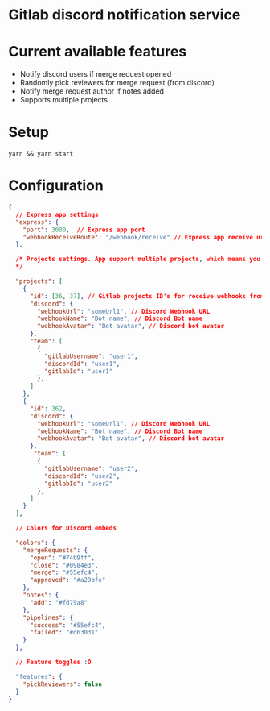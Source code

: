# Gitlab discord notification service

# Current available features
- Notify discord users if merge request opened
- Randomly pick reviewers for merge request (from discord)
- Notify merge request author if notes added
- Supports multiple projects

# Setup
```
yarn && yarn start
```

# Configuration
```json
{ 
  // Express app settings
  "express": {
    "port": 3000,  // Express app port
    "webhookReceiveRoute": "/webhook/receive" // Express app receive url
  },

  /* Projects settings. App support multiple projects, which means you can handle webhook events from different gitlab projects. 
  */

  "projects": [
    {
      "id": [36, 37], // Gitlab projects ID's for receive webhooks from
      "discord": {
        "webhookUrl": "someUrl1", // Discord Webhook URL
        "webhookName": "Bot name", // Discord Bot name
        "webhookAvatar": "Bot avatar", // Discord bot avatar
      },
      "team": [
        {
          "gitlabUsername": "user1",
          "discordId": "user1",
          "gitlabId": "user1"
        },
      ]
    },
    {
      "id": 362,
      "discord": {
        "webhookUrl": "someUrl1", // Discord Webhook URL
        "webhookName": "Bot name", // Discord Bot name
        "webhookAvatar": "Bot avatar", // Discord bot avatar
      },
       "team": [
        {
          "gitlabUsername": "user2",
          "discordId": "user2",
          "gitlabId": "user2"
        },
      ]
    }
  ],

  // Colors for Discord embeds

  "colors": {
    "mergeRequests": {
      "open": "#74b9ff",
      "close": "#0984e3",
      "merge": "#55efc4",
      "approved": "#a29bfe"
    },
    "notes": {
      "add": "#fd79a8"
    },
    "pipelines": {
      "success": "#55efc4",
      "failed": "#d63031"
    }
  },

  // Feature toggles :D

  "features": {
    "pickReviewers": false
  }
}

```